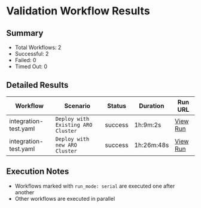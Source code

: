 # Validation Workflow Results

## Summary
- Total Workflows: 2
- Successful: 2
- Failed: 0
- Timed Out: 0

## Detailed Results

| Workflow | Scenario | Status | Duration | Run URL |
|----------|----------|---------|-----------|----------|
| integration-test.yaml | `Deploy with Existing ARO Cluster` | success | 1h:9m:2s | [View Run](https://github.com/azure-javaee/azure.liberty.aro/actions/runs/16158799352) |
| integration-test.yaml | `Deploy with new ARO Cluster` | success | 1h:26m:48s | [View Run](https://github.com/azure-javaee/azure.liberty.aro/actions/runs/16159536419) |


## Execution Notes
- Workflows marked with `run_mode: serial` are executed one after another
- Other workflows are executed in parallel
